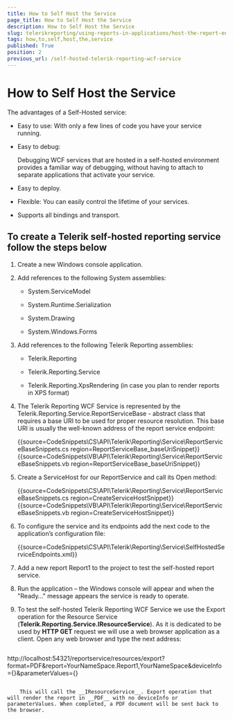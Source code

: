 ```yaml
---
title: How to Self Host the Service
page_title: How to Self Host the Service 
description: How to Self Host the Service
slug: telerikreporting/using-reports-in-applications/host-the-report-engine-remotely/telerik-reporting-wcf-service/how-to-self-host-the-service
tags: how,to,self,host,the,service
published: True
position: 2
previous_url: /self-hosted-telerik-reporting-wcf-service
---
```


# How to Self Host the Service

The advantages of a Self-Hosted service:

* Easy to use: With only a few lines of code you have your service running.

* Easy to debug: 

	Debugging WCF services that are hosted in a self-hosted environment provides a familiar way of debugging, without having to attach to separate applications that activate your service.

* Easy to deploy.

* Flexible: You can easily control the lifetime of your services.

* Supports all bindings and transport.

## To create a Telerik self-hosted reporting service follow the steps below

1. Create a new Windows console application.

1. Add references to the following System assemblies: 

   + System.ServiceModel

   + System.Runtime.Serialization

   + System.Drawing

   + System.Windows.Forms


1. Add references to the following Telerik Reporting assemblies: 

   + Telerik.Reporting

   + Telerik.Reporting.Service

   + Telerik.Reporting.XpsRendering (in case you plan to render reports in XPS format)

1. The Telerik Reporting WCF Service is represented by the Telerik.Reporting.Service.ReportServiceBase - abstract class that requires a base URI to be used for proper resource resolution. This base URI is usually the well-known address of the report service endpoint:

	{{source=CodeSnippets\CS\API\Telerik\Reporting\Service\ReportServiceBaseSnippets.cs region=ReportServiceBase_baseUriSnippet}}
	{{source=CodeSnippets\VB\API\Telerik\Reporting\Service\ReportServiceBaseSnippets.vb region=ReportServiceBase_baseUriSnippet}}

1. Create a ServiceHost for our ReportService and call its Open method:

	{{source=CodeSnippets\CS\API\Telerik\Reporting\Service\ReportServiceBaseSnippets.cs region=CreateServiceHostSnippet}}
	{{source=CodeSnippets\VB\API\Telerik\Reporting\Service\ReportServiceBaseSnippets.vb region=CreateServiceHostSnippet}}

1. To configure the service and its endpoints add the next code to the application’s configuration file: 

	{{source=CodeSnippets\CS\API\Telerik\Reporting\Service\SelfHostedServiceEndpoints.xml}}

1. Add a new report Report1 to the project to test the self-hosted report service. 

1. Run the application – the Windows console will appear and when the "Ready…" message appears the service is ready to operate. 

1. To test the self-hosted Telerik Reporting WCF Service we use the Export operation for the Resource Service (__Telerik.Reporting.Service.IResourceService__). As it is dedicated to be used by __HTTP GET__ request we will use a web browser application as a client. Open any web browser and type the next address: 
    
	````
http://localhost:54321/reportservice/resources/export?format=PDF&report=YourNameSpace.Report1,YourNameSpace&deviceInfo={}&parameterValues={}
````

    This will call the __IResourceService__. Export operation that will render the report in __PDF__ with no deviceInfo or parameterValues. When completed, a PDF document will be sent back to the browser. 
